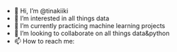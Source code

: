- 👋 Hi, I’m @tinakiiki
- 👀 I’m interested in all things data
- 🌱 I’m currently practicing machine learning projects
- 💞️ I’m looking to collaborate on all things data&python
- 📫 How to reach me:

<!---
tinakiiki/tinakiiki is a ✨ special ✨ repository because its `README.md` (this file) appears on your GitHub profile.
You can click the Preview link to take a look at your changes.
--->
